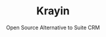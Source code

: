 ---
 title: Krayin
 subtitle: Open Source Alternative to Suite CRM
 description:  Free & Opensource Laravel CRM solution for complete customer lifecycle management.
 image: https://cdn.prod.website-files.com/6220c55c69733896bb8a4724/63f5be78ba4691d1345446ce_3M7kyc9m3sOD-c3gJdEqCWqTeCcp7PVPCqYylDCOaY8.png
 image-alt: krayin-logo
 license: MIT
 tags: ["crm","tools"]
 type: CRM
 github: https://github.com/krayin/laravel-crm
 link: https://krayincrm.com/
 description2: Krayin CRM is a free and open-source customer relationship management (CRM) solution designed for small and medium-sized enterprises. Built on popular technologies like Laravel and Vue.js, it offers a user-friendly interface for managing leads, contacts, opportunities, and sales pipelines. Key features include lead generation tracking, email parsing, custom field creation, and integration with popular tools. Krayin CRM is a flexible and customizable option for businesses looking to streamline their customer interactions and improve sales efficiency.
---